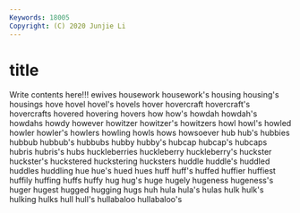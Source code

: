 ```yaml
---
Keywords: 18005
Copyright: (C) 2020 Junjie Li
---
```


# title

Write contents here!!!
ewives
housework 
housework's 
housing 
housing's 
housings 
hove 
hovel 
hovel's 
hovels 
hover
hovercraft 
hovercraft's 
hovercrafts 
hovered 
hovering 
hovers 
how 
how's 
howdah 
howdah's
howdahs 
howdy 
however 
howitzer 
howitzer's 
howitzers 
howl 
howl's 
howled 
howler
howler's 
howlers 
howling 
howls 
hows 
howsoever 
hub 
hub's 
hubbies 
hubbub
hubbub's 
hubbubs 
hubby 
hubby's 
hubcap 
hubcap's 
hubcaps 
hubris 
hubris's 
hubs
huckleberries 
huckleberry 
huckleberry's 
huckster 
huckster's 
huckstered 
huckstering 
hucksters 
huddle 
huddle's
huddled 
huddles 
huddling 
hue 
hue's 
hued 
hues 
huff 
huff's 
huffed
huffier 
huffiest 
huffily 
huffing 
huffs 
huffy 
hug 
hug's 
huge 
hugely
hugeness 
hugeness's 
huger 
hugest 
hugged 
hugging 
hugs 
huh 
hula 
hula's
hulas 
hulk 
hulk's 
hulking 
hulks 
hull 
hull's 
hullabaloo 
hullabaloo's 
